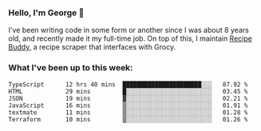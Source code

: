 ### Hello, I'm George 👋

I've been writing code in some form or another since I was about 8 years old, and recently made it my full-time job. On top of this, I maintain [Recipe Buddy](https://github.com/georgegebbett/recipe-buddy), a recipe scraper that interfaces with Grocy.  

<!--
**georgegebbett/georgegebbett** is a ✨ _special_ ✨ repository because its `README.md` (this file) appears on your GitHub profile.

Here are some ideas to get you started:

- 🔭 I’m currently working on ...
- 🌱 I’m currently learning ...
- 👯 I’m looking to collaborate on ...
- 🤔 I’m looking for help with ...
- 💬 Ask me about ...
- 📫 How to reach me: ...
- 😄 Pronouns: ...
- ⚡ Fun fact: ...
-->

### What I've been up to this week:
<!--START_SECTION:waka-->

```text
TypeScript      12 hrs 40 mins  ██████████████████████░░░   87.92 %
HTML            29 mins         █░░░░░░░░░░░░░░░░░░░░░░░░   03.45 %
JSON            19 mins         ▓░░░░░░░░░░░░░░░░░░░░░░░░   02.21 %
JavaScript      16 mins         ▒░░░░░░░░░░░░░░░░░░░░░░░░   01.91 %
textmate        11 mins         ▒░░░░░░░░░░░░░░░░░░░░░░░░   01.28 %
Terraform       10 mins         ▒░░░░░░░░░░░░░░░░░░░░░░░░   01.26 %
```

<!--END_SECTION:waka-->
